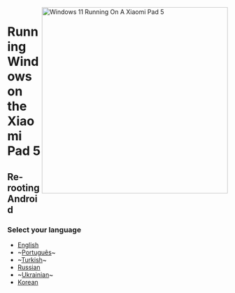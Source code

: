 <img align="right" src="https://raw.githubusercontent.com/erdilS/Port-Windows-11-Xiaomi-Pad-5/main/nabu.png" width="425" alt="Windows 11 Running On A Xiaomi Pad 5">

# Running Windows on the Xiaomi Pad 5

## Re-rooting Android

### Select your language

- [English](English/Re-rooting-en.md)
- ~[Português](Portuguese/Re-rooting-pt.md)~
- ~[Turkish](Turkish/Re-rooting-tr.md)~
- [Russian](Russian/Re-rooting-ru.md)
- ~[Ukrainian](Ukrainian/Re-rooting-uk.md)~
- [Korean](Korean/Re-rooting-ko.md)










